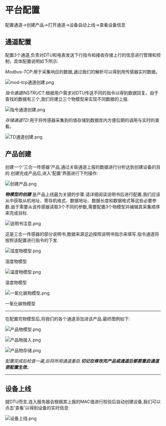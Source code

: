 # 平台配置

配置通道->创建产品->打开通道->设备自动上线->查看设备信息

## 通道配置
配置3个通道,负责对DTU和电表发送下行指令和接收存储上行的信息进行管理和控制，具体配置说明如下所示:

*Modbus-TCP*:用于采集响应的数据,通过我们的解析可以得到用传感器实时数据。

![mod-tcp通道创建.png](http://dgiot-1253666439.cos.ap-shanghai-fsi.myqcloud.com/shuwa_tech/zh/blog/study/threeinone/mod-tcp%E9%80%9A%E9%81%93%E5%88%9B%E5%BB%BA.png)

*指令通道INSTRUCT*:根据用户需求对DTU传送不同的指令以得到数据回复。由于查找的数据有三个,我们将建立三个物模型来实现不同数据的上报.

![指令通道创建.png](http://dgiot-1253666439.cos.ap-shanghai-fsi.myqcloud.com/shuwa_tech/zh/blog/study/threeinone/%E6%8C%87%E4%BB%A4%E9%80%9A%E9%81%93%E5%88%9B%E5%BB%BA.png)

*存储通道TD*:用于将传感器采集到的值存储到数据库内方便后期的调用与实时的查看。

![TD通道创建.png](http://dgiot-1253666439.cos.ap-shanghai-fsi.myqcloud.com/shuwa_tech/zh/blog/study/threeinone/TD%E9%80%9A%E9%81%93%E5%88%9B%E5%BB%BA.png)

## 产品创建
创建一个'三合一传感器'产品,通过关联通道上报的数据进行分析达到创建设备的目的.创建完成产品后,进入'配置'界面进行下列操作:

![创建产品.png](http://dgiot-1253666439.cos.ap-shanghai-fsi.myqcloud.com/shuwa_tech/zh/blog/study/threeinone/%E5%88%9B%E5%BB%BA%E4%BA%A7%E5%93%81.png)

***物模型的创建*** 是产品上线最为关键的步骤.请详细阅读说明书后进行配置.我们应该从中获取从机地址、寄存机格式、数据地址、数据长度和数据格式等这些必要参数.由于需要从该传感器读取3个不同的参数,需要配置3个物模型并编辑其采集顺序来完成目标.

![说明书注意.png](http://dgiot-1253666439.cos.ap-shanghai-fsi.myqcloud.com/shuwa_tech/zh/blog/study/threeinone/%E8%AF%B4%E6%98%8E%E4%B9%A6%E6%B3%A8%E6%84%8F.png)

这是三合一传感器的部分说明书,数据来源这边按照说明书指示来填写.指令通道将按照该配置进行指令的下发.

![湿度物模型.png](http://dgiot-1253666439.cos.ap-shanghai-fsi.myqcloud.com/shuwa_tech/zh/blog/study/threeinone/%E6%B9%BF%E5%BA%A6%E7%89%A9%E6%A8%A1%E5%9E%8B.png)

湿度物模型

![温度物模型.png](http://dgiot-1253666439.cos.ap-shanghai-fsi.myqcloud.com/shuwa_tech/zh/blog/study/threeinone/%E6%B8%A9%E5%BA%A6%E7%89%A9%E6%A8%A1%E5%9E%8B.png)

温度物模型

![一氧化碳物模型.png](http://dgiot-1253666439.cos.ap-shanghai-fsi.myqcloud.com/shuwa_tech/zh/blog/study/threeinone/%E4%B8%80%E6%B0%A7%E5%8C%96%E7%A2%B3%E7%89%A9%E6%A8%A1%E5%9E%8B.png)

一氧化碳物模型

---------------

在配置完物模型后,将我们的各个通道添加进该产品.最终图例如下:

![产品物模型.png](http://dgiot-1253666439.cos.ap-shanghai-fsi.myqcloud.com/shuwa_tech/zh/blog/study/threeinone/%E4%BA%A7%E5%93%81%E7%89%A9%E6%A8%A1%E5%9E%8B.png)

![产品物接入.png](http://dgiot-1253666439.cos.ap-shanghai-fsi.myqcloud.com/shuwa_tech/zh/blog/study/threeinone/%E4%BA%A7%E5%93%81%E7%89%A9%E6%8E%A5%E5%85%A5.png)

![产品物存储.png](http://dgiot-1253666439.cos.ap-shanghai-fsi.myqcloud.com/shuwa_tech/zh/blog/study/threeinone/%E4%BA%A7%E5%93%81%E7%89%A9%E5%AD%98%E5%82%A8.png)

*配置完成后检查一遍,后将所用通道重启.***切记在修改完产品或通道后都要重启通道使配置生效***。*

---

## 设备上线
就DTU而言,连入服务器会根据其上报的MAC值进行校验后自动创建设备,我们可以点击'查看'以得到设备的实时信息:

![设备上线.png](http://dgiot-1253666439.cos.ap-shanghai-fsi.myqcloud.com/shuwa_tech/zh/blog/study/threeinone/%E8%AE%BE%E5%A4%87%E4%B8%8A%E7%BA%BF.png)

